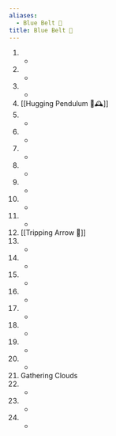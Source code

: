 ```yaml
---
aliases:
  - Blue Belt 🔵
title: Blue Belt 🔵
---
```


1. -
2. -
3. -
4. [[Hugging Pendulum 🤗🕰️]]
5. -
6. -
7. -
8. -
9. -
10. -
11. -
12. [[Tripping Arrow 🏹]]
13. -
14. -
15. -
16. -
17. -
18. -
19. -
20. -
21. Gathering Clouds
22. -
23. -
24. -
